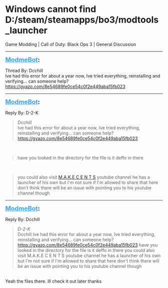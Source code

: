 # Windows cannot find D:/steam/steamapps/bo3/modtools_launcher
Game Modding | Call of Duty: Black Ops 3 | General Discussion

---
<strong style="font-size: 1.4em;"><span style="text-decoration: underline;text-decoration-color: #34a7f9;"><span style="color:#34a7f9;">ModmeBot</span></span>:</strong>

<p>Thread By: Dcchill<br />Ive had this error for about a year now, Ive tried everything, reinstalling and verifying... can someone help?<br /><a href="https://gyazo.com/8e54689fe0ce54c0f2e449aba15fb023">https://gyazo.com/8e54689fe0ce54c0f2e449aba15fb023</a></p>

---
<strong style="font-size: 1.4em;"><span style="text-decoration: underline;text-decoration-color: #34a7f9;"><span style="color:#34a7f9;">ModmeBot</span></span>:</strong>

<p>Reply By: D-2-K<br /><blockquote><em>Dcchill</em><br />Ive had this error for about a year now, Ive tried everything, reinstalling and verifying... can someone help? <a href="https://gyazo.com/8e54689fe0ce54c0f2e449aba15fb023">https://gyazo.com/8e54689fe0ce54c0f2e449aba15fb023</a></blockquote><br /><blockquote>have you looked in the directory for the file is it deffo in there </blockquote><br /><blockquote>you could also visit <a href="https://www.youtube.com/channel/UCN4V-u3Jh_cc9purpdjcEBQ">M.A.K.E C E N T S</a> youtube channel he has a launcher of his own but I&#39;m not sure if I&#39;m allowed to share that here don&#39;t think there will be an issue with pointing you to his youtube channel though</blockquote></p>

---
<strong style="font-size: 1.4em;"><span style="text-decoration: underline;text-decoration-color: #34a7f9;"><span style="color:#34a7f9;">ModmeBot</span></span>:</strong>

<p>Reply By: Dcchill<br /><blockquote><em>D-2-K</em><br />Dcchill Ive had this error for about a year now, Ive tried everything, reinstalling and verifying... can someone help? <a href="https://gyazo.com/8e54689fe0ce54c0f2e449aba15fb023">https://gyazo.com/8e54689fe0ce54c0f2e449aba15fb023</a> have you looked in the directory for the file is it deffo in there  you could also visit M.A.K.E C E N T S youtube channel he has a launcher of his own but I&#39;m not sure if I&#39;m allowed to share that here don&#39;t think there will be an issue with pointing you to his youtube channel though  </blockquote><br /> Yeah the files there. Ill check it out later thanks</p>
